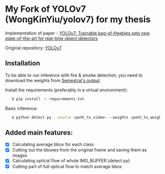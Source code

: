 # My Fork of YOLOv7 (WongKinYiu/yolov7) for my thesis

Implementation of paper - [YOLOv7: Trainable bag-of-freebies sets new state-of-the-art for real-time object detectors](https://arxiv.org/abs/2207.02696)

Original repository: [YOLOv7 ](https://github.com/WongKinYiu/yolov7)


## Installation

To be able to run inference with fire & smoke detection, you need to download the weights from [Semestral's output](https://drive.google.com/drive/u/0/folders/10fE3ess1fwAso3T3bpbyl2NOF1YlS3gR)
   
Install the requirements (preferably in a virtual environment):
```bash
   $ pip install -r requirements.txt
```

Basic inference:
```bash
   $ python detect.py --source <path_to_video> --weights <path_to_weights> --conf CONFIDENCE_VALUE
```


## Added main features:
 - [x] Calculating average bbox for each class
 - [x] Cutting out the bboxes from the original frame and saving them as images
 - [x] Calculating optical flow of whole IMG_BUFFER (detect.py)
 - [x] Cutting part of full optical flow to match average bbox